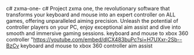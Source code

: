 c# zxma-one-
c#  Project  zxma one, the revolutionary software that transforms your keyboard and mouse into an expert controller on ALL games, offering unparalleled aiming precision. Unleash the potential of controller players on your PC, enjoy exceptional aim assist and dive into smooth and immersive gaming sessions. 
keyboard and mouse to xbox 360 controller
"https://youtube.com/embed/dlCX483buPc?si=H7UXxr-2Sb--BzCv
keyboard and mouse to xbox 360 controller aim assist
